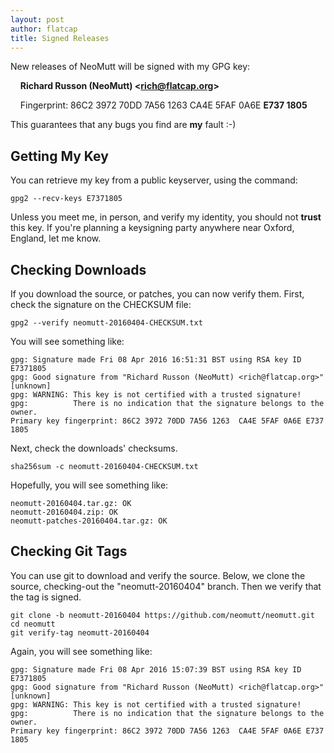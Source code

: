 ```yaml
---
layout: post
author: flatcap
title: Signed Releases
---
```


New releases of NeoMutt will be signed with my GPG key:

&nbsp;&nbsp;&nbsp;&nbsp;**Richard Russon (NeoMutt) \<rich@flatcap.org\>**

&nbsp;&nbsp;&nbsp;&nbsp;Fingerprint: 86C2&nbsp;3972&nbsp;70DD&nbsp;7A56&nbsp;1263&nbsp;CA4E&nbsp;5FAF&nbsp;0A6E&nbsp;**E737&nbsp;1805**

This guarantees that any bugs you find are **my** fault :-)

## Getting My Key

You can retrieve my key from a public keyserver, using the command:

    gpg2 --recv-keys E7371805

Unless you meet me, in person, and verify my identity, you should not **trust**
this key. If you're planning a keysigning party anywhere near Oxford, England,
let me know.

## Checking Downloads

If you download the source, or patches, you can now verify them.
First, check the signature on the CHECKSUM file:

    gpg2 --verify neomutt-20160404-CHECKSUM.txt

You will see something like:

    gpg: Signature made Fri 08 Apr 2016 16:51:31 BST using RSA key ID E7371805
    gpg: Good signature from "Richard Russon (NeoMutt) <rich@flatcap.org>" [unknown]
    gpg: WARNING: This key is not certified with a trusted signature!
    gpg:          There is no indication that the signature belongs to the owner.
    Primary key fingerprint: 86C2 3972 70DD 7A56 1263  CA4E 5FAF 0A6E E737 1805

Next, check the downloads' checksums.

    sha256sum -c neomutt-20160404-CHECKSUM.txt

Hopefully, you will see something like:

    neomutt-20160404.tar.gz: OK
    neomutt-20160404.zip: OK
    neomutt-patches-20160404.tar.gz: OK

## Checking Git Tags

You can use git to download and verify the source.
Below, we clone the source, checking-out the "neomutt-20160404" branch.
Then we verify that the tag is signed.

    git clone -b neomutt-20160404 https://github.com/neomutt/neomutt.git
    cd neomutt
    git verify-tag neomutt-20160404

Again, you will see something like:

    gpg: Signature made Fri 08 Apr 2016 15:07:39 BST using RSA key ID E7371805
    gpg: Good signature from "Richard Russon (NeoMutt) <rich@flatcap.org>" [unknown]
    gpg: WARNING: This key is not certified with a trusted signature!
    gpg:          There is no indication that the signature belongs to the owner.
    Primary key fingerprint: 86C2 3972 70DD 7A56 1263  CA4E 5FAF 0A6E E737 1805

